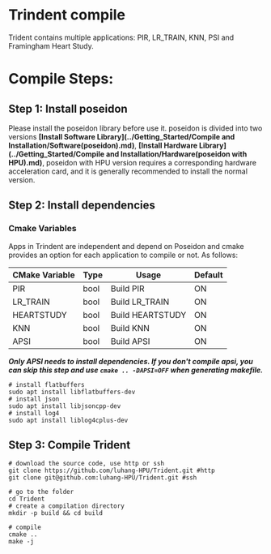 # Trindent compile

Trident contains multiple applications: PIR, LR_TRAIN, KNN, PSI and Framingham Heart Study.

# Compile Steps:

## Step 1: Install poseidon
Please install the poseidon library before use it.
poseidon is divided into two versions **[Install Software Library](../Getting_Started/Compile and Installation/Software(poseidon).md)**, **[Install Hardware Library](../Getting_Started/Compile and Installation/Hardware(poseidon with HPU).md)**, poseidon with HPU version requires a corresponding hardware acceleration card, and it is generally recommended to install the normal version.

## Step 2: Install dependencies

### Cmake Variables
Apps in Trindent are independent and depend on Poseidon and cmake provides an option for each application to compile or not. As follows:

| CMake Variable | Type | Usage             | Default |
| -------------- | ---- | ----------------- | ------- |
| PIR            | bool | Build PIR         | ON      |
| LR_TRAIN       | bool | Build LR_TRAIN    | ON      |
| HEARTSTUDY     | bool | Build HEARTSTUDY  | ON      |
| KNN            | bool | Build KNN         | ON      |
| APSI           | bool | Build APSI        | ON      |

***Only APSI needs to install dependencies. If you don't compile apsi, you can skip this step and use ```cmake .. -DAPSI=OFF``` when generating makefile.***
```shell
# install flatbuffers
sudo apt install libflatbuffers-dev
# install json
sudo apt install libjsoncpp-dev
# install log4
sudo apt install liblog4cplus-dev
```

## Step 3: Compile Trident
```shell
# download the source code, use http or ssh
git clone https://github.com/luhang-HPU/Trident.git #http
git clone git@github.com:luhang-HPU/Trident.git #ssh

# go to the folder
cd Trident
# create a compilation directory
mkdir -p build && cd build

# compile
cmake ..
make -j
```
